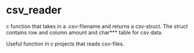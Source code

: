 # csv_reader
c function that takes in a .csv-filename and returns a csv-struct. 
The struct contains row and column amount and char*** table for csv data. 

Useful function in c projects that reads csv-files.
